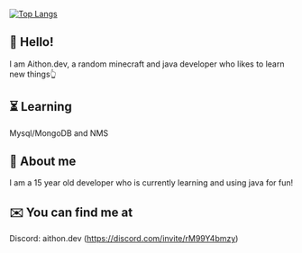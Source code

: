 [![Top Langs](https://github-readme-stats.vercel.app/api/top-langs/?username=aithondev&theme=maroongold)](https://github.com/anuraghazra/github-readme-stats)

 ## 👀 Hello! 
 
 I am Aithon.dev, a random minecraft and java developer who likes to learn new things👆

 ## ⏳️ Learning

 Mysql/MongoDB and NMS

 ## 📌 About me

 I am a 15 year old developer who is currently learning and using java for fun! 

 ## ✉️ You can find me at

 Discord: aithon.dev (https://discord.com/invite/rM99Y4bmzy)



 

 
 
